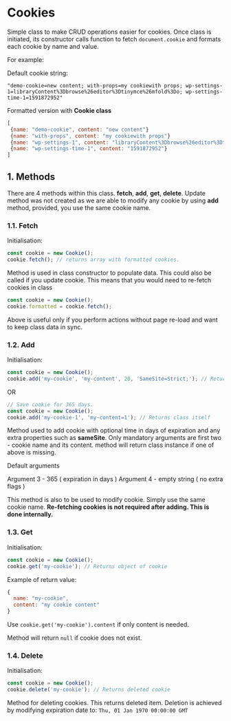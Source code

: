<a id="markdown-cookies" name="cookies"></a>

# Cookies

Simple class to make CRUD operations easier for cookies. Once class is initiated, its constructor calls function to fetch `document.cookie` and formats each cookie by name and value.

For example:

Default cookie string:

`"demo-cookie=new content; with-props=my cookiewith props; wp-settings-1=libraryContent%3Dbrowse%26editor%3Dtinymce%26mfold%3Do; wp-settings-time-1=1591872952"`

Formatted version with **Cookie class**

```js
[
 {name: "demo-cookie", content: "new content"}
 {name: "with-props", content: "my cookiewith props"}
 {name: "wp-settings-1", content: "libraryContent%3Dbrowse%26editor%3Dtinymce%26mfold%3Do"}
 {name: "wp-settings-time-1", content: "1591872952"}
]
```

<a id="markdown-1-a-namemethodsamethods" name="1-a-namemethodsamethods"></a>

## 1. <a name='Methods'></a>Methods

There are 4 methods within this class. **fetch**, **add**, **get**, **delete**. Update method was not created as we are able to modify any cookie by using **add** method, provided, you use the same cookie name.

<a id="markdown-11-a-namefetchafetch" name="11-a-namefetchafetch"></a>

### 1.1. <a name='Fetch'></a>Fetch

Initialisation:

```js
const cookie = new Cookie();
cookie.fetch(); // returns array with formatted cookies.
```

Method is used in class constructor to populate data. This could also be called if you update cookie. This means that you would need to re-fetch cookies in class

```js
const cookie = new Cookie();
cookie.formatted = cookie.fetch();
```

Above is useful only if you perform actions without page re-load and want to keep class data in sync.

<a id="markdown-12-a-nameaddaadd" name="12-a-nameaddaadd"></a>

### 1.2. <a name='Add'></a>Add

Initialisation:

```js
const cookie = new Cookie();
cookie.add('my-cookie', 'my-content', 20, 'SameSite=Strict;'); // Returns class itself
```

OR

```js
// Save cookie for 365 days.
const cookie = new Cookie();
cookie.add('my-cookie-1', 'my-content=1'); // Returns class itself
```

Method used to add cookie with optional time in days of expiration and any extra properties such as **sameSite**. Only mandatory arguments are first two - cookie name and its content. method will return class instance if one of above is missing.

Default arguments

Argument 3 - 365 ( expiration in days )
Argument 4 - empty string ( no extra flags )

This method is also to be used to modify cookie. Simply use the same cookie name. **Re-fetching cookies is not required after adding. This is done internally.**

<a id="markdown-13-a-namegetaget" name="13-a-namegetaget"></a>

### 1.3. <a name='Get'></a>Get

Initialisation:

```js
const cookie = new Cookie();
cookie.get('my-cookie'); // Returns object of cookie
```

Example of return value:

```js
{
  name: "my-cookie",
  content: "my cookie content"
}
```

Use `cookie.get('my-cookie').content` if only content is needed.

Method will return `null` if cookie does not exist.

<a id="markdown-14-a-namedeleteadelete" name="14-a-namedeleteadelete"></a>

### 1.4. <a name='Delete'></a>Delete

Initialisation:

```js
const cookie = new Cookie();
cookie.delete('my-cookie'); // Returns deleted cookie
```

Method for deleting cookies. This returns deleted item. Deletion is achieved by modifying expiration date to: `Thu, 01 Jan 1970 00:00:00 GMT`
